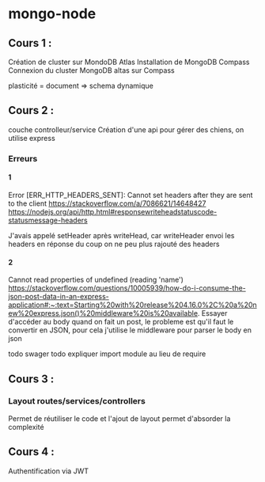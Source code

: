 # mongo-node

## Cours 1 :

Création de cluster sur MondoDB Atlas
Installation de MongoDB Compass
Connexion du cluster MongoDB altas sur Compass

plasticité = document => schema dynamique

## Cours 2 :

couche controlleur/service
Création d'une api pour gérer des chiens, on utilise express

### Erreurs

#### 1

Error [ERR_HTTP_HEADERS_SENT]: Cannot set headers after they are sent to the client
https://stackoverflow.com/a/7086621/14648427
https://nodejs.org/api/http.html#responsewriteheadstatuscode-statusmessage-headers

J'avais appelé setHeader après writeHead, car writeHeader envoi les headers en réponse du coup on ne peu plus rajouté des headers

#### 2

Cannot read properties of undefined (reading 'name')
https://stackoverflow.com/questions/10005939/how-do-i-consume-the-json-post-data-in-an-express-application#:~:text=Starting%20with%20release%204.16.0%2C%20a%20new%20express.json()%20middleware%20is%20available.
Essayer d'accéder au body quand on fait un post, le probleme est qu'il faut le convertir en JSON, pour cela j'utilise le middleware pour parser le body en json

todo swager
todo expliquer import module au lieu de require

## Cours 3 :

### Layout routes/services/controllers

Permet de réutiliser le code et l'ajout de layout permet d'absorder la complexité

## Cours 4 :

Authentification via JWT
